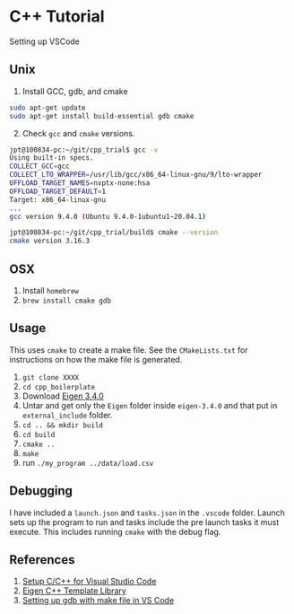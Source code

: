 # C++ Tutorial
Setting up VSCode
## Unix
1. Install GCC, gdb, and cmake
```bash
sudo apt-get update
sudo apt-get install build-essential gdb cmake
```
2. Check `gcc` and `cmake` versions.
```bash
jpt@100834-pc:~/git/cpp_trial$ gcc -v
Using built-in specs.
COLLECT_GCC=gcc
COLLECT_LTO_WRAPPER=/usr/lib/gcc/x86_64-linux-gnu/9/lto-wrapper
OFFLOAD_TARGET_NAMES=nvptx-none:hsa
OFFLOAD_TARGET_DEFAULT=1
Target: x86_64-linux-gnu
...
gcc version 9.4.0 (Ubuntu 9.4.0-1ubuntu1~20.04.1)

jpt@100834-pc:~/git/cpp_trial/build$ cmake --version
cmake version 3.16.3
```

## OSX
1. Install `homebrew`
2. `brew install cmake gdb`

## Usage
This uses `cmake` to create a make file. See the `CMakeLists.txt` for instructions on how the make file is generated.

1. `git clone XXXX`
2. `cd cpp_boilerplate`
3. Download [Eigen 3.4.0](https://gitlab.com/libeigen/eigen/-/archive/3.4.0/eigen-3.4.0.tar.gz)
4. Untar and get only the `Eigen` folder inside `eigen-3.4.0` and that put in `external_include` folder.
5. `cd .. && mkdir build`
6. `cd build`
7. `cmake ..`
8. `make`
9. run `./my_program ../data/load.csv`

## Debugging
I have included a `launch.json` and `tasks.json` in the `.vscode` folder. Launch sets up the program to run and tasks include the pre launch tasks it must execute. This includes running `cmake` with the debug flag.

## References
1. [Setup C/C++ for Visual Studio Code](https://code.visualstudio.com/docs/languages/cpp)
2. [Eigen C++ Template Library](https://eigen.tuxfamily.org/index.php?title=Main_Page)
3. [Setting up gdb with make file in VS Code](https://hackernoon.com/how-to-set-up-c-debugging-in-vscode-using-a-makefile)